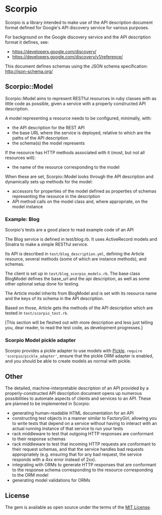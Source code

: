 # Scorpio

Scorpio is a library intended to make use of the API description document format defined for Google's API discovery service for various purposes. 

For background on the Google discovery service and the API description format it defines, see:

- https://developers.google.com/discovery/
- https://developers.google.com/discovery/v1/reference/

This document defines schemas using the JSON schema specification: http://json-schema.org/

## Scorpio::Model

Scorpio::Model aims to represent RESTful resources in ruby classes with as little code as possible, given a service with a properly constructed API description.

A model representing a resource needs to be configured, minimally, with:

- the API description for the REST API
- the base URL where the service is deployed, relative to which are the paths of the API description
- the schema(s) the model represents

If the resource has HTTP methods associated with it (most, but not all resources will):

- the name of the resource corresponding to the model

When these are set, Scorpio::Model looks through the API description and dynamically sets up methods for the model:

- accessors for properties of the model defined as properties of schemas representing the resource in the description
- API method calls on the model class and, where appropriate, on the model instance

### Example: Blog

Scorpio's tests are a good place to read example code of an API

The Blog service is defined in test/blog.rb. It uses ActiveRecord models and Sinatra to make a simple RESTful service.

Its API is described in `test/blog_description.yml`, defining the Article resource, several methods (some of which are instance methods), and schemas.

The client is set up in `test/blog_scorpio_models.rb`. The base class BlogModel defines the base_url and the api description, as well as some other optional setup done for testing.

The Article model inherits from BlogModel and is set with its resource name and the keys of its schema in the API description.

Based on those, Article gets the methods of the API description which are tested in `test/scorpio_test.rb`.

[This section will be fleshed out with more description and less just telling you, dear reader, to read the test code, as development progresses.]

### Scorpio Model pickle adapter

Scorpio provides a pickle adapter to use models with [Pickle](https://rubygems.org/gems/pickle). `require 'scorpio/pickle_adapter'`, ensure that the pickle ORM adapter is enabled, and you should be able to create models as normal with pickle.

## Other

The detailed, machine-interpretable description of an API provided by a properly-constructed API description document opens up numerous possibilities to automate aspects of clients and services to an API. These are planned to be implemented in Scorpio:

- generating human-readable HTML documentation for an API
- constructing test objects in a manner similar to FactoryGirl, allowing you to write tests that depend on a service without having to interact with an actual running instance of that service to run your tests
- rack middleware to test that outgoing HTTP responses are conformant to their response schemas
- rack middleware to test that incoming HTTP requests are conformant to their request schemas, and that the service handles bad requests appropriately (e.g. ensuring that for any bad request, the service responds with a 4xx error instead of 2xx).
- integrating with ORMs to generate HTTP responses that are conformant to the response schema corresponding to the resource corresponding to the ORM model
- generating model validations for ORMs

## License

The gem is available as open source under the terms of the [MIT License](http://opensource.org/licenses/MIT).


